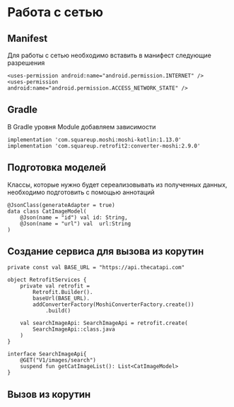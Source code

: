# Работа с сетью
## Manifest
Для работы с сетью необходимо вставить в манифест следующие разрешения
```
<uses-permission android:name="android.permission.INTERNET" />
<uses-permission android:name="android.permission.ACCESS_NETWORK_STATE" />
```
## Gradle
В Gradle уровня Module добавляем зависимости
```
implementation 'com.squareup.moshi:moshi-kotlin:1.13.0'
implementation 'com.squareup.retrofit2:converter-moshi:2.9.0'
```
## Подготовка моделей
Классы, которые нужно будет сереализовывать из полученных данных, необходимо подготовить с помощью аннотаций
```
@JsonClass(generateAdapter = true)
data class CatImageModel(
    @Json(name = "id") val id: String,
    @Json(name = "url") val  url:String
)
```
## Создание сервиса для вызова из корутин
```
private const val BASE_URL = "https://api.thecatapi.com"

object RetrofitServices {
    private val retrofit =
        Retrofit.Builder().
        baseUrl(BASE_URL).
        addConverterFactory(MoshiConverterFactory.create())
            .build()

    val searchImageApi: SearchImageApi = retrofit.create(
        SearchImageApi::class.java
    )
}

interface SearchImageApi{
    @GET("V1/images/search")
    suspend fun getCatImageList(): List<CatImageModel>
}
```
## Вызов из корутин
